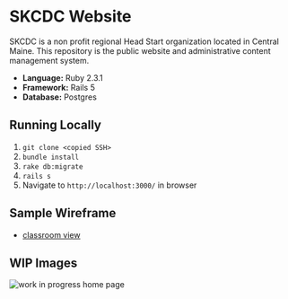 # SKCDC Website

SKCDC is a non profit regional Head Start organization located in Central Maine. This repository is the public website and administrative content management system.

  - **Language:** Ruby 2.3.1
  - **Framework:** Rails 5
  - **Database:** Postgres

## Running Locally
  1. ```git clone <copied SSH>```
  2. ```bundle install```
  3. ```rake db:migrate```
  4. ```rails s```
  5. Navigate to ```http://localhost:3000/``` in browser

## Sample Wireframe
- [classroom view](https://wireframe.cc/8XTt3C)

## WIP Images
![work in progress home page](https://www.flickr.com/photos/98624830@N03/shares/w88659)
